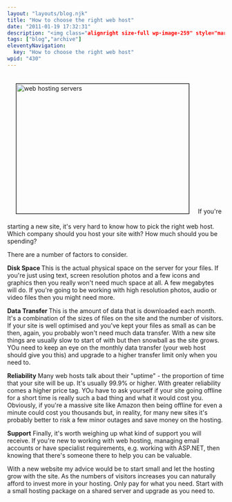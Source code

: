 ```yaml
---
layout: "layouts/blog.njk"
title: "How to choose the right web host"
date: "2011-01-19 17:32:31"
description: "<img class="alignright size-full wp-image-259" style="margin: 20px;border: black 1px solid" title="web hosting servers" src="http://www"
tags: ["blog","archive"]
eleventyNavigation:
  key: "How to choose the right web host"
wpid: "430"
---
```

<img class="alignright size-full wp-image-259" style="margin: 20px;border: black 1px solid" title="web hosting servers" src="http://www.chris-smith-web.com/wp-content/uploads/2011/01/servers.jpg" alt="web hosting servers" width="400" height="300" />If you're starting a new site, it's very hard to know how to pick the right web host. Which company should you host your site with? How much should you be spending?

There are a number of factors to consider.

<strong>Disk Space
</strong>This is the actual physical space on the server for your files. If you're just using text, screen resolution photos and a few icons and graphics then you really won't need much space at all. A few megabytes will do. If you're going to be working with high resolution photos, audio or video files then you might need more.

<strong>Data Transfer
</strong>This is the amount of data that is downloaded each month. It's a combination of the sizes of files on the site and the number of visitors. If your site is well optimised and you've kept your files as small as can be then, again, you probably won't need much data transfer. With a new site things are usually slow to start of with but then snowball as the site grows. YOu need to keep an eye on the monthly data transfer (your web host should give you this) and upgrade to a higher transfer limit only when you need to.

<strong>Reliability</strong>
Many web hosts talk about their "uptime" - the proportion of time that your site will be up. It's usually 99.9% or higher. With greater reliability comes a higher price tag. YOu have to ask yourself if your site going offline for a short time is really such a bad thing and what it would cost you. Obviously, if you're a massive site like Amazon then being offline for even a minute could cost you thousands but, in reality, for many new sites it's probably better to risk a few minor outages and save money on the hosting.

<strong>Support</strong>
Finally, it's worth weighing up what kind of support you will receive. If you're new to working with web hosting, managing email accounts or have specialist requirements, e.g. working with ASP.NET, then knowing that there's someone there to help you can be valuable.

With a new website my advice would be to start small and let the hosting grow with the site. As the numbers of visitors increases you can naturally afford to invest more in your hosting. Only pay for what you need. Start with a small hosting package on a shared server and upgrade as you need to.